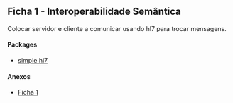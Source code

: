 ## Ficha 1 - Interoperabilidade Semântica 
Colocar servidor e cliente a comunicar usando hl7 para trocar mensagens.


#### Packages
- [simple hl7](https://github.com/hitgeek/simple-hl7)

#### Anexos
- [Ficha 1](./anexos/FE01.pdf)